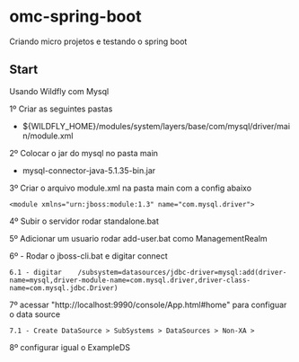 # omc-spring-boot
Criando micro projetos e testando o spring boot

Start
-------------------------
Usando Wildfly com Mysql

1º Criar as seguintes pastas
- ${WILDFLY_HOME}/modules/system/layers/base/com/mysql/driver/main/module.xml

2º Colocar o jar do mysql no pasta main
- mysql-connector-java-5.1.35-bin.jar

3º Criar o arquivo module.xml na pasta main com a config abaixo


	<module xmlns="urn:jboss:module:1.3" name="com.mysql.driver">
 <resources>
  <resource-root path="mysql-connector-java-5.1.35-bin.jar" />
 </resources>
 <dependencies>
  <module name="javax.api"/>
  <module name="javax.transaction.api"/>
 </dependencies>
</module> 


4º Subir o servidor rodar standalone.bat

5º Adicionar um usuario rodar add-user.bat   como ManagementRealm

6º - Rodar o jboss-cli.bat e digitar connect

	6.1 - digitar    /subsystem=datasources/jdbc-driver=mysql:add(driver-name=mysql,driver-module-name=com.mysql.driver,driver-class-name=com.mysql.jdbc.Driver)

7º acessar "http://localhost:9990/console/App.html#home"     para configuar o data source
 
	7.1 - Create DataSource > SubSystems > DataSources > Non-XA > 

8º configurar igual o ExampleDS








